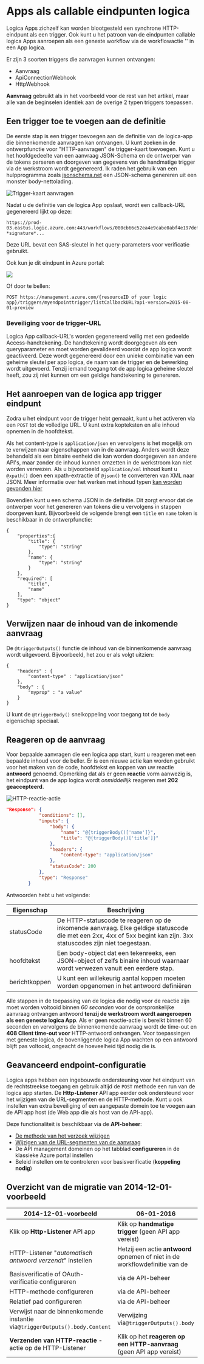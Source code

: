 <properties
   pageTitle="Apps als callable eindpunten logica"
   description="Het maken en configureren van eindpunten activeren en deze gebruiken in een logica in Azure App Service app"
   services="logic-apps"
   documentationCenter=".net,nodejs,java"
   authors="jeffhollan"
   manager="erikre"
   editor=""/>

<tags
   ms.service="logic-apps"
   ms.devlang="multiple"
   ms.topic="article"
   ms.tgt_pltfrm="na"
   ms.workload="integration"
   ms.date="10/18/2016"
   ms.author="jehollan"/>


# <a name="logic-apps-as-callable-endpoints"></a>Apps als callable eindpunten logica

Logica Apps zichzelf kan worden blootgesteld een synchrone HTTP-eindpunt als een trigger.  Ook kunt u het patroon van de eindpunten callable logica Apps aanroepen als een geneste workflow via de workflowactie '' in een App logica.

Er zijn 3 soorten triggers die aanvragen kunnen ontvangen:

* Aanvraag
* ApiConnectionWebhook
* HttpWebhook

**Aanvraag** gebruikt als in het voorbeeld voor de rest van het artikel, maar alle van de beginselen identiek aan de overige 2 typen triggers toepassen.

## <a name="adding-a-trigger-to-your-definition"></a>Een trigger toe te voegen aan de definitie
De eerste stap is een trigger toevoegen aan de definitie van de logica-app die binnenkomende aanvragen kan ontvangen.  U kunt zoeken in de ontwerpfunctie voor "HTTP-aanvragen" de trigger-kaart toevoegen. Kunt u het hoofdgedeelte van een aanvraag JSON-Schema en de ontwerper van de tokens parseren en doorgeven van gegevens van de handmatige trigger via de werkstroom wordt gegenereerd.  Ik raden het gebruik van een hulpprogramma zoals [jsonschema.net](http://jsonschema.net) een JSON-schema genereren uit een monster body-nettolading.

![Trigger-kaart aanvragen][2]

Nadat u de definitie van de logica App opslaat, wordt een callback-URL gegenereerd lijkt op deze:
 
``` text
https://prod-03.eastus.logic.azure.com:443/workflows/080cb66c52ea4e9cabe0abf4e197deff/triggers/myendpointtrigger?*signature*...
```

Deze URL bevat een SAS-sleutel in het query-parameters voor verificatie gebruikt.

Ook kun je dit eindpunt in Azure portal:

![][1]

Of door te bellen:

``` text
POST https://management.azure.com/{resourceID of your logic app}/triggers/myendpointtrigger/listCallbackURL?api-version=2015-08-01-preview
```

### <a name="security-for-the-trigger-url"></a>Beveiliging voor de trigger-URL

Logica App callback-URL's worden gegenereerd veilig met een gedeelde Access-handtekening.  De handtekening wordt doorgegeven als een queryparameter en moet worden gevalideerd voordat de app logica wordt geactiveerd.  Deze wordt gegenereerd door een unieke combinatie van een geheime sleutel per app logica, de naam van de trigger en de bewerking wordt uitgevoerd.  Tenzij iemand toegang tot de app logica geheime sleutel heeft, zou zij niet kunnen om een geldige handtekening te genereren.

## <a name="calling-the-logic-app-triggers-endpoint"></a>Het aanroepen van de logica app trigger eindpunt

Zodra u het eindpunt voor de trigger hebt gemaakt, kunt u het activeren via een `POST` tot de volledige URL. U kunt extra kopteksten en alle inhoud opnemen in de hoofdtekst.

Als het content-type is `application/json` en vervolgens is het mogelijk om te verwijzen naar eigenschappen van in de aanvraag. Anders wordt deze behandeld als een binaire eenheid die kan worden doorgegeven aan andere API's, maar zonder de inhoud kunnen omzetten in de werkstroom kan niet worden verwezen.  Als u bijvoorbeeld `application/xml` inhoud kunt u `@xpath()` doen een xpath-extractie of `@json()` te converteren van XML naar JSON.  Meer informatie over het werken met inhoud typen [kan worden gevonden hier](app-service-logic-content-type.md)

Bovendien kunt u een schema JSON in de definitie. Dit zorgt ervoor dat de ontwerper voor het genereren van tokens die u vervolgens in stappen doorgeven kunt.  Bijvoorbeeld de volgende brengt een `title` en `name` token is beschikbaar in de ontwerpfunctie:

```
{
    "properties":{
        "title": {
            "type": "string"
        },
        "name": {
            "type": "string"
        }
    },
    "required": [
        "title",
        "name"
    ],
    "type": "object"
}
```

## <a name="referencing-the-content-of-the-incoming-request"></a>Verwijzen naar de inhoud van de inkomende aanvraag

De `@triggerOutputs()` functie de inhoud van de binnenkomende aanvraag wordt uitgevoerd. Bijvoorbeeld, het zou er als volgt uitzien:

```
{
    "headers" : {
        "content-type" : "application/json"
    },
    "body" : {
        "myprop" : "a value"
    }
}
```

U kunt de `@triggerBody()` snelkoppeling voor toegang tot de `body` eigenschap speciaal. 

## <a name="responding-to-the-request"></a>Reageren op de aanvraag

Voor bepaalde aanvragen die een logica app start, kunt u reageren met een bepaalde inhoud voor de beller. Er is een nieuwe actie kan worden gebruikt voor het maken van de code, hoofdtekst en koppen van uw reactie **antwoord** genoemd. Opmerking dat als er geen **reactie** vorm aanwezig is, het eindpunt van de app logica wordt *onmiddellijk* reageren met **202 geaccepteerd**.

![HTTP-reactie-actie][3]

``` json
"Response": {
            "conditions": [],
            "inputs": {
                "body": {
                    "name": "@{triggerBody()['name']}",
                    "title": "@{triggerBody()['title']}"
                },
                "headers": {
                    "content-type": "application/json"
                },
                "statusCode": 200
            },
            "type": "Response"
        }
```

Antwoorden hebt u het volgende:

| Eigenschap | Beschrijving |
| -------- | ----------- |
| statusCode | De HTTP-statuscode te reageren op de inkomende aanvraag. Elke geldige statuscode die met een 2xx, 4xx of 5xx begint kan zijn. 3xx statuscodes zijn niet toegestaan. | 
| hoofdtekst | Een body-object dat een tekenreeks, een JSON-object of zelfs binaire inhoud waarnaar wordt verwezen vanuit een eerdere stap. | 
| berichtkoppen | U kunt een willekeurig aantal koppen moeten worden opgenomen in het antwoord definiëren | 

Alle stappen in de toepassing van de logica die nodig voor de reactie zijn moet worden voltooid binnen *60 seconden* voor de oorspronkelijke aanvraag ontvangen antwoord **tenzij de werkstroom wordt aangeroepen als een geneste logica App**. Als er geen reactie-actie is bereikt binnen 60 seconden en vervolgens de binnenkomende aanvraag wordt de time-out en **408 Client time-out voor** HTTP-antwoord ontvangen.  Voor toepassingen met geneste logica, de bovenliggende logica App wachten op een antwoord blijft pas voltooid, ongeacht de hoeveelheid tijd nodig die is.

## <a name="advanced-endpoint-configuration"></a>Geavanceerd endpoint-configuratie

Logica apps hebben een ingebouwde ondersteuning voor het eindpunt van de rechtstreekse toegang en gebruik altijd de `POST` methode een run van de logica app starten. De **Http-Listener** API app eerder ook ondersteund voor het wijzigen van de URL-segmenten en de HTTP-methode. Kunt u ook instellen van extra beveiliging of een aangepaste domein toe te voegen aan de API app host (de Web app die als host van de API-app). 

Deze functionaliteit is beschikbaar via de **API-beheer**:
* [De methode van het verzoek wijzigen](https://msdn.microsoft.com/library/azure/dn894085.aspx#SetRequestMethod)
* [Wijzigen van de URL-segmenten van de aanvraag](https://msdn.microsoft.com/library/azure/7406a8ce-5f9c-4fae-9b0f-e574befb2ee9#RewriteURL)
* De API management domeinen op het tabblad **configureren** in de klassieke Azure portal instellen
* Beleid instellen om te controleren voor basisverificatie (**koppeling nodig**)

## <a name="summary-of-migration-from-2014-12-01-preview"></a>Overzicht van de migratie van 2014-12-01-voorbeeld

|  2014-12-01-voorbeeld | 06-01-2016 |
|---------------------|--------------------|
| Klik op **Http-Listener** API app | Klik op **handmatige trigger** (geen API app vereist) |
| HTTP-Listener "*automatisch antwoord verzendt*" instellen | Hetzij een actie **antwoord** opnemen of niet in de workflowdefinitie van de |
| Basisverificatie of OAuth-verificatie configureren | via de API-beheer |
| HTTP-methode configureren | via de API-beheer |
| Relatief pad configureren | via de API-beheer |
| Verwijst naar de binnenkomende instantie via`@triggerOutputs().body.Content` | Verwijzing via`@triggerOutputs().body` |
| **Verzenden van HTTP-reactie** -actie op de HTTP-Listener | Klik op het **reageren op een HTTP-aanvraag** (geen API app vereist)


[1]: ./media/app-service-logic-http-endpoint/manualtriggerurl.png
[2]: ./media/app-service-logic-http-endpoint/manualtrigger.png
[3]: ./media/app-service-logic-http-endpoint/response.png
